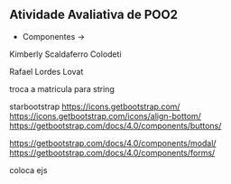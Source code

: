 ## Atividade Avaliativa de POO2

- Componentes ->
<p>Kimberly Scaldaferro Colodeti</p>
<p>Rafael Lordes Lovat</p>



troca a matricula para string

starbootstrap
https://icons.getbootstrap.com/
https://icons.getbootstrap.com/icons/align-bottom/
https://getbootstrap.com/docs/4.0/components/buttons/


https://getbootstrap.com/docs/4.0/components/modal/
https://getbootstrap.com/docs/4.0/components/forms/

coloca ejs
